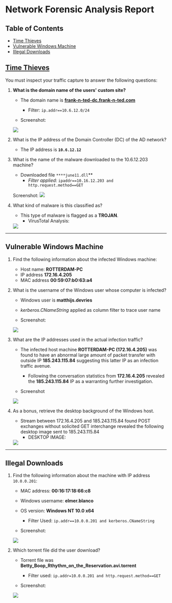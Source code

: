 # Network Forensic Analysis Report

## Table of Contents
- [Time Thieves](#Time-Thieves)
- [Vulnerable Windows Machine](#Vulnerable-Windows-Machine)
- [Illegal Downloads](#Illegal-Downloads)


## <ins>Time Thieves</ins> 
You must inspect your traffic capture to answer the following questions:

1. **What is the domain name of the users' custom site?**
	- The domain name is <ins>**frank-n-ted-dc.frank-n-ted.com**</ins>
		- Filter: `ip.addr==10.6.12.0/24`
	
	- Screenshot:
	<img src="/Images/WireS/FnT-DC.png">

2. What is the IP address of the Domain Controller (DC) of the AD network?
	- The IP address is **`10.6.12.12`**
	
3. What is the name of the malware downloaded to the 10.6.12.203 machine?
	- Downloaded file `****june11.dll`**
		- *Filter applied:* `ipaddr==10.16.12.203 and http.request.method==GET`

	Screenshot:
	<img src="/Images/WireS/june11.png">
   
4. What kind of malware is this classified as?
	- This type of malware is flagged as a **TROJAN**.
		- VirusTotal Analysis:
	<img src="/Images/WireS/virustotal.png">

---

## Vulnerable Windows Machine

1. Find the following information about the infected Windows machine:
    - Host name: **ROTTERDAM-PC**
    - IP address **172.16.4.205**
    - MAC address **00:59:07:b0:63:a4**

    
2. What is the username of the Windows user whose computer is infected?
	- Windows user is **matthijs.devries**
	
	- *kerberos.CNameString* applied as column filter to trace user name
	- Screenshot:
	<img src="/Images/WireS/matth.png">

3. What are the IP addresses used in the actual infection traffic?
	- The infected host machine **ROTTERDAM-PC (172.16.4.205)** was found to have an abnormal large amount of packet transfer with outside IP **185.243.115.84** suggesting this latter IP as an infection traffic avenue. 
		- Following the conversation statistics from **172.16.4.205** revealed the **185.243.115.84** IP as a warranting further investigation.

	- Screenshot
	<img src="/Images/WireS/conversation.png">
 
4. As a bonus, retrieve the desktop background of the Windows host.

	- Stream between 172.16.4.205 and 185.243.115.84 found POST exchanges without solicited GET interchange revealed the following desktop image sent to 185.243.115.84
		- DESKTOP IMAGE:
	<img src="/Images/WireS/desktop.png">

---

## Illegal Downloads

1. Find the following information about the machine with IP address `10.0.0.201`:
    - MAC address: **00:16:17:18:66:c8**
    - Windows username: **elmer.blanco**
    - OS version: **Windows NT 10.0 x64**

		- Filter Used: `ip.addr==10.0.0.201 and kerberos.CNameString`

	- Screenshot:
	<img src="/Images/WireS/elmer.png">

2. Which torrent file did the user download?

	- Torrent file was **Betty_Boop_Rthythm_on_the_Reservation.avi.torrent**

		- Filter used: `ip.addr=10.0.0.201 and http.request.method==GET`
 	- Screenshot:
	<img src="/Images/WireS/torrent.png">
